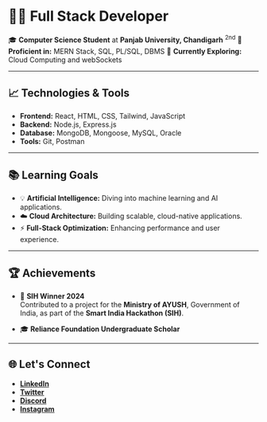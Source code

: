 # 👩‍💻 **Full Stack Developer**

🎓 **Computer Science Student** at **Panjab University, Chandigarh** <sup>2nd</sup>
🔧 **Proficient in:** MERN Stack, SQL, PL/SQL, DBMS 
🌱 **Currently Exploring:** Cloud Computing and webSockets

---

## 📈 **Technologies & Tools**

- **Frontend:** React, HTML, CSS, Tailwind, JavaScript  
- **Backend:** Node.js, Express.js  
- **Database:** MongoDB, Mongoose, MySQL, Oracle  
- **Tools:** Git, Postman  

---

## 📚 **Learning Goals**

- 💡 **Artificial Intelligence:** Diving into machine learning and AI applications.  
- ☁️ **Cloud Architecture:** Building scalable, cloud-native applications.  
- ⚡ **Full-Stack Optimization:** Enhancing performance and user experience.  

---

## 🏆 **Achievements**

- 🏅 **SIH Winner 2024**  
   Contributed to a project for the **Ministry of AYUSH**, Government of India, as part of the **Smart India Hackathon (SIH)**.  

- 🎓 **Reliance Foundation Undergraduate Scholar**  

---

## 🌐 **Let's Connect**

- [**LinkedIn**](https://www.linkedin.com/in/sania-singla)  
- [**Twitter**](https://x.com/sania_singla)  
- [**Discord**](https://discord.com/channels/@sania_singla)  
- [**Instagram**](https://www.instagram.com/sania__singla)  
